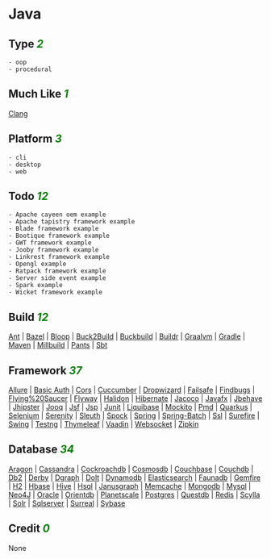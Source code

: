 # Java

## Type <i style='color:green;'>2</i>
	- oop
	- procedural
## Much Like <i style='color:green;'>1</i>
[Clang](CLANG.md)
## Platform <i style='color:green;'>3</i>
	- cli
	- desktop
	- web
## Todo <i style='color:green;'>12</i>
	- Apache cayeen oem example
	- Apache tapistry framework example
	- Blade framework example
	- Bootique framework example
	- GWT framework example
	- Jooby framework example
	- Linkrest framework example
	- Opengl example
	- Ratpack framework example
	- Server side event example
	- Spark example
	- Wicket framework example
## Build <i style='color:green;'>12</i>
[Ant](https://github.com/bearddan2000?tab=repositories&q=java+ant&type=&language=&sort=) | [Bazel](https://github.com/bearddan2000?tab=repositories&q=java+bazel&type=&language=&sort=) | [Bloop](https://github.com/bearddan2000?tab=repositories&q=java+bloop&type=&language=&sort=) | [Buck2Build](https://github.com/bearddan2000?tab=repositories&q=java+buck2build&type=&language=&sort=) | [Buckbuild](https://github.com/bearddan2000?tab=repositories&q=java+buckbuild&type=&language=&sort=) | [Buildr](https://github.com/bearddan2000?tab=repositories&q=java+buildr&type=&language=&sort=) | [Graalvm](https://github.com/bearddan2000?tab=repositories&q=java+graalvm&type=&language=&sort=) | [Gradle](https://github.com/bearddan2000?tab=repositories&q=java+gradle&type=&language=&sort=) | [Maven](https://github.com/bearddan2000?tab=repositories&q=java+maven&type=&language=&sort=) | [Millbuild](https://github.com/bearddan2000?tab=repositories&q=java+millbuild&type=&language=&sort=) | [Pants](https://github.com/bearddan2000?tab=repositories&q=java+pants&type=&language=&sort=) | [Sbt](https://github.com/bearddan2000?tab=repositories&q=java+sbt&type=&language=&sort=)
## Framework <i style='color:green;'>37</i>
[Allure](https://github.com/bearddan2000?tab=repositories&q=java+allure&type=&language=&sort=) | [Basic Auth](https://github.com/bearddan2000?tab=repositories&q=java+basic%20auth&type=&language=&sort=) | [Cors](https://github.com/bearddan2000?tab=repositories&q=java+cors&type=&language=&sort=) | [Cuccumber](https://github.com/bearddan2000?tab=repositories&q=java+cuccumber&type=&language=&sort=) | [Dropwizard](https://github.com/bearddan2000?tab=repositories&q=java+dropwizard&type=&language=&sort=) | [Failsafe](https://github.com/bearddan2000?tab=repositories&q=java+failsafe&type=&language=&sort=) | [Findbugs](https://github.com/bearddan2000?tab=repositories&q=java+findbugs&type=&language=&sort=) | [Flying%20Saucer](https://github.com/bearddan2000?tab=repositories&q=java+flying%20saucer&type=&language=&sort=) | [Flyway](https://github.com/bearddan2000?tab=repositories&q=java+flyway&type=&language=&sort=) | [Halidon](https://github.com/bearddan2000?tab=repositories&q=java+halidon&type=&language=&sort=) | [Hibernate](https://github.com/bearddan2000?tab=repositories&q=java+hibernate&type=&language=&sort=) | [Jacoco](https://github.com/bearddan2000?tab=repositories&q=java+jacoco&type=&language=&sort=) | [Javafx](https://github.com/bearddan2000?tab=repositories&q=java+javafx&type=&language=&sort=) | [Jbehave](https://github.com/bearddan2000?tab=repositories&q=java+jbehave&type=&language=&sort=) | [Jhipster](https://github.com/bearddan2000?tab=repositories&q=java+jhipster&type=&language=&sort=) | [Jooq](https://github.com/bearddan2000?tab=repositories&q=java+jooq&type=&language=&sort=) | [Jsf](https://github.com/bearddan2000?tab=repositories&q=java+jsf&type=&language=&sort=) | [Jsp](https://github.com/bearddan2000?tab=repositories&q=java+jsp&type=&language=&sort=) | [Junit](https://github.com/bearddan2000?tab=repositories&q=java+junit&type=&language=&sort=) | [Liquibase](https://github.com/bearddan2000?tab=repositories&q=java+liquibase&type=&language=&sort=) | [Mockito](https://github.com/bearddan2000?tab=repositories&q=java+mockito&type=&language=&sort=) | [Pmd](https://github.com/bearddan2000?tab=repositories&q=java+pmd&type=&language=&sort=) | [Quarkus](https://github.com/bearddan2000?tab=repositories&q=java+quarkus&type=&language=&sort=) | [Selenium](https://github.com/bearddan2000?tab=repositories&q=java+selenium&type=&language=&sort=) | [Serenity](https://github.com/bearddan2000?tab=repositories&q=java+serenity&type=&language=&sort=) | [Sleuth](https://github.com/bearddan2000?tab=repositories&q=java+sleuth&type=&language=&sort=) | [Spock](https://github.com/bearddan2000?tab=repositories&q=java+spock&type=&language=&sort=) | [Spring](https://github.com/bearddan2000?tab=repositories&q=java+spring&type=&language=&sort=) | [Spring-Batch](https://github.com/bearddan2000?tab=repositories&q=java+spring-batch&type=&language=&sort=) | [Ssl](https://github.com/bearddan2000?tab=repositories&q=java+ssl&type=&language=&sort=) | [Surefire](https://github.com/bearddan2000?tab=repositories&q=java+surefire&type=&language=&sort=) | [Swing](https://github.com/bearddan2000?tab=repositories&q=java+swing&type=&language=&sort=) | [Testng](https://github.com/bearddan2000?tab=repositories&q=java+testng&type=&language=&sort=) | [Thymeleaf](https://github.com/bearddan2000?tab=repositories&q=java+thymeleaf&type=&language=&sort=) | [Vaadin](https://github.com/bearddan2000?tab=repositories&q=java+vaadin&type=&language=&sort=) | [Websocket](https://github.com/bearddan2000?tab=repositories&q=java+websocket&type=&language=&sort=) | [Zipkin](https://github.com/bearddan2000?tab=repositories&q=java+zipkin&type=&language=&sort=)
## Database <i style='color:green;'>34</i>
[Aragon](https://github.com/bearddan2000?tab=repositories&q=java+aragon&type=&language=&sort=) | [Cassandra](https://github.com/bearddan2000?tab=repositories&q=java+cassandra&type=&language=&sort=) | [Cockroachdb](https://github.com/bearddan2000?tab=repositories&q=java+cockroachdb&type=&language=&sort=) | [Cosmosdb](https://github.com/bearddan2000?tab=repositories&q=java+cosmosdb&type=&language=&sort=) | [Couchbase](https://github.com/bearddan2000?tab=repositories&q=java+couchbase&type=&language=&sort=) | [Couchdb](https://github.com/bearddan2000?tab=repositories&q=java+couchdb&type=&language=&sort=) | [Db2](https://github.com/bearddan2000?tab=repositories&q=java+db2&type=&language=&sort=) | [Derby](https://github.com/bearddan2000?tab=repositories&q=java+derby&type=&language=&sort=) | [Dgraph](https://github.com/bearddan2000?tab=repositories&q=java+dgraph&type=&language=&sort=) | [Dolt](https://github.com/bearddan2000?tab=repositories&q=java+dolt&type=&language=&sort=) | [Dynamodb](https://github.com/bearddan2000?tab=repositories&q=java+dynamodb&type=&language=&sort=) | [Elasticsearch](https://github.com/bearddan2000?tab=repositories&q=java+elasticsearch&type=&language=&sort=) | [Faunadb](https://github.com/bearddan2000?tab=repositories&q=java+faunadb&type=&language=&sort=) | [Gemfire](https://github.com/bearddan2000?tab=repositories&q=java+gemfire&type=&language=&sort=) | [H2](https://github.com/bearddan2000?tab=repositories&q=java+h2&type=&language=&sort=) | [Hbase](https://github.com/bearddan2000?tab=repositories&q=java+hbase&type=&language=&sort=) | [Hive](https://github.com/bearddan2000?tab=repositories&q=java+hive&type=&language=&sort=) | [Hsql](https://github.com/bearddan2000?tab=repositories&q=java+hsql&type=&language=&sort=) | [Janusgraph](https://github.com/bearddan2000?tab=repositories&q=java+janusgraph&type=&language=&sort=) | [Memcache](https://github.com/bearddan2000?tab=repositories&q=java+memcache&type=&language=&sort=) | [Mongodb](https://github.com/bearddan2000?tab=repositories&q=java+mongodb&type=&language=&sort=) | [Mysql](https://github.com/bearddan2000?tab=repositories&q=java+mysql&type=&language=&sort=) | [Neo4J](https://github.com/bearddan2000?tab=repositories&q=java+neo4j&type=&language=&sort=) | [Oracle](https://github.com/bearddan2000?tab=repositories&q=java+oracle&type=&language=&sort=) | [Orientdb](https://github.com/bearddan2000?tab=repositories&q=java+orientdb&type=&language=&sort=) | [Planetscale](https://github.com/bearddan2000?tab=repositories&q=java+planetscale&type=&language=&sort=) | [Postgres](https://github.com/bearddan2000?tab=repositories&q=java+postgres&type=&language=&sort=) | [Questdb](https://github.com/bearddan2000?tab=repositories&q=java+questdb&type=&language=&sort=) | [Redis](https://github.com/bearddan2000?tab=repositories&q=java+redis&type=&language=&sort=) | [Scylla](https://github.com/bearddan2000?tab=repositories&q=java+scylla&type=&language=&sort=) | [Solr](https://github.com/bearddan2000?tab=repositories&q=java+solr&type=&language=&sort=) | [Sqlserver](https://github.com/bearddan2000?tab=repositories&q=java+sqlserver&type=&language=&sort=) | [Surreal](https://github.com/bearddan2000?tab=repositories&q=java+surreal&type=&language=&sort=) | [Sybase](https://github.com/bearddan2000?tab=repositories&q=java+sybase&type=&language=&sort=)
## Credit <i style='color:green;'>0</i>
None